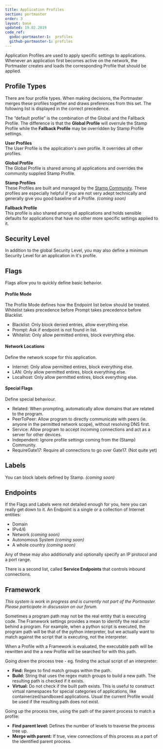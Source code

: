 ```yaml
---
title: Application Profiles
section: portmaster
order: 3
layout: base
updated: 19.02.2019
code_ref:
  godoc-portmaster-1:  profiles
  github-portmaster-1: profiles
---
```


Application Profiles are used to apply specific settings to applications. Whenever an application first becomes active on the network, the Portmaster creates and loads the corresponding Profile that should be applied.

## Profile Types

There are four profile types. When making decisions, the Portmaster merges these profiles together and draws preferences from this set. The following list is displayed in the correct precedence.

The “default profile” is the combination of the Global and the Fallback Profile. The difference is that the __Global Profile__ will overrule the Stamp Profile while the __Fallback Profile__ may be overridden by Stamp Profile settings.

__User Profiles__  
The User Profile is the application's _own_ profile. It overrides all other profiles.

__Global Profile__  
The Global Profile is shared among all applications and overrides the community supplied Stamp Profile.

__Stamp Profiles__  
These Profiles are built and managed by the [Stamp Community](https://stamp.community). These profiles are especially helpful if you are not very adept technically and generally give you good baseline of a Profile. _(coming soon)_

__Fallback Profile__  
This profile is also shared among all applications and holds sensible defaults for applications that have no other more specific settings applied to it.

## Security Level

In addition to the global Security Level, you may also define a minimum Security Level for an application in it's profile.

## Flags

Flags allow you to quickly define basic behavior.

#### Profile Mode

The Profile Mode defines how the Endpoint list below should be treated.
Whitelist takes precedence before Prompt takes precedence before Blacklist.

  - Blacklist: Only block denied entries, allow everything else.
  - Prompt: Ask if endpoint is not found in list.
  - Whitelist: Only allow permitted entires, block everything else.

#### Network Locations

Define the network scope for this application.

  - Internet: Only allow permitted entires, block everything else.
  - LAN: Only allow permitted entires, block everything else.
  - Localhost: Only allow permitted entires, block everything else.

#### Special Flags

Define special behaviour.

  - Related: When prompting, automatically allow domains that are related to the program.
  - PeerToPeer: Allow program to directly communicate with peers (ie. anyone in the permitted network scope), without resolving DNS first.
  - Service: Allow program to accept incoming connections and act as a server for other devices.
  - Independent: Ignore profile settings coming from the (Stamp) Community.
  - RequireGate17: Require all connections to go over Gate17. (Not quite yet)

## Labels

You can block labels defined by Stamp. _(coming soon)_

## Endpoints

If the Flags and Labels were not detailed enough for you, here you can really get down to it. An Endpoint is a single or a collection of Internet entities:

- Domain
- IPv4/6
- Network _(coming soon)_
- Autonomous System _(coming soon)_
- A whole country _(coming soon)_

Any of these may also additionally and optionally specify an IP protocol and a port range.

There is a second list, called __Service Endpoints__ that controls inbound connections.

## Framework

_This system is work in progress and is currently not part of the Portmaster. Please participate in discussion on our forum._

Sometimes a program path may not be the real entity that is executing code. The Framework settings provides a mean to identify the real actor behind a program. For example, when a python script is executed, the program path will be that of the python interpreter, but we actually want to match against the script that is executing, not the interpreter.

When a Profile with a Framework is evaluated, the executable path will be rewritten and the a new Profile will be searched for with this path.

Going _down_ the process tree - eg. finding the actual script of an interpreter:

- __Find:__ Regex to find match groups within the path.
- __Build:__ String that uses the regex match groups to build a new path. The resulting path is checked if it exists.
- __Virtual:__ Do not check if the built path exists. This is useful to construct virtual namespaces for special categories of applications, like containerized/sandboxed applications. Usual the current Profile would be used if the resulting path does not exist.

Going _up_ the process tree, using the path of the parent process to match a profile:

- __Find parent level:__ Defines the number of levels to traverse the process tree up.
- __Merge with parent:__ If true, view connections of this process as a part of the identified parent process.

